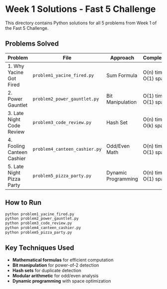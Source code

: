 # Week 1 Solutions - Fast 5 Challenge

This directory contains Python solutions for all 5 problems from Week 1 of the Fast 5 Challenge.

## Problems Solved

| Problem | File | Approach | Complexity |
|---------|------|----------|------------|
| 1. Why Yacine Got Fired | `problem1_yacine_fired.py` | Sum Formula | O(n) time, O(1) space |
| 2. Power Gauntlet | `problem2_power_gauntlet.py` | Bit Manipulation | O(1) time, O(1) space |
| 3. Late Night Code Review | `problem3_code_review.py` | Hash Set | O(n) time, O(k) space |
| 4. Fooling Canteen Cashier | `problem4_canteen_cashier.py` | Odd/Even Math | O(n) time, O(1) space |
| 5. Late Night Pizza Party | `problem5_pizza_party.py` | Dynamic Programming | O(n) time, O(1) space |

## How to Run

```bash
python problem1_yacine_fired.py
python problem2_power_gauntlet.py  
python problem3_code_review.py
python problem4_canteen_cashier.py
python problem5_pizza_party.py
```

## Key Techniques Used

- **Mathematical formulas** for efficient computation
- **Bit manipulation** for power-of-2 detection
- **Hash sets** for duplicate detection
- **Modular arithmetic** for odd/even analysis
- **Dynamic programming** with space optimization